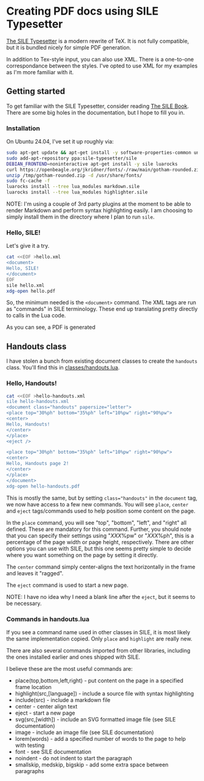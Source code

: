 # Creating PDF docs using SILE Typesetter

[The SILE Typesetter](https://sile-typesetter.org/) is a modern rewrite of TeX. It is not fully compatible, but it is bundled nicely
for simple PDF generation.

In addition to Tex-style input, you can also use XML. There is a one-to-one correspondance between the styles. I've opted to use XML
for my examples as I'm more familiar with it.

## Getting started

To get familiar with the SILE Typesetter, consider reading [The SILE Book](https://sile-typesetter.org/manual/sile-0.15.9.pdf). There
are some big holes in the documentation, but I hope to fill you in.

### Installation

On Ubuntu 24.04, I've set it up roughly via:

```sh
sudo apt-get update && apt-get install -y software-properties-common unzip curl git
sudo add-apt-repository ppa:sile-typesetter/sile
DEBIAN_FRONTEND=noninteractive apt-get install -y sile luarocks
curl https://openbeagle.org/jkridner/fonts/-/raw/main/gotham-rounded.zip?inline=false -o /tmp/gotham-rounded.zip
unzip /tmp/gotham-rounded.zip -d /usr/share/fonts/
sudo fc-cache -f
luarocks install --tree lua_modules markdown.sile
luarocks install --tree lua_modules highlighter.sile
```

NOTE: I'm using a couple of 3rd party plugins at the moment to be able to render Markdown and perform syntax highlighting easily. I am choosing to
simply install them in the directory where I plan to run `sile`.

### Hello, SILE!

Let's give it a try.

```sh
cat <<EOF >hello.xml
<document>
Hello, SILE!
</document>
EOF
sile hello.xml
xdg-open hello.pdf
```

So, the minimum needed is the `<document>` command. The XML tags are run as "commands" in SILE terminology. These end up translating pretty
directly to calls in the Lua code.

As you can see, a PDF is generated

## Handouts class

I have stolen a bunch from existing document classes to create the `handouts` class. You'll find this in [classes/handouts.lua](classes/handouts.lua).

### Hello, Handouts!

```sh
cat <<EOF >hello-handouts.xml
sile hello-handouts.xml
<document class="handouts" papersize="letter">
<place top="30%ph" bottom="35%ph" left="10%pw" right="90%pw">
<center>
Hello, Handouts!
</center>
</place>
<eject />

<place top="30%ph" bottom="35%ph" left="10%pw" right="90%pw">
<center>
Hello, Handouts page 2!
</center>
</place>
</document>
xdg-open hello-handouts.pdf
```

This is mostly the same, but by setting `class="handouts"` in the `document` tag, we now have access to a few new commands. You will see
`place`, `center` and `eject` tags/commands used to help position some content on the page.

In the `place` command, you will see "top", "bottom", "left", and "right" all defined. These are mandatory for this command. Further, you should
note that you can specify their settings using "_XXX_%pw" or "_XXX_%ph", this is a percentage of the page width or page height, respectively. There
are other options you can use with SILE, but this one seems pretty simple to decide where you want something on the page by setting it directly.

The `center` command simply center-aligns the text horizontally in the frame and leaves it "ragged".

The `eject` command is used to start a new page.

NOTE: I have no idea why I need a blank line after the `eject`, but it seems to be necessary.

### Commands in handouts.lua

If you see a command name used in other classes in SILE, it is most likely the same implementation copied. Only `place` and `highlight` are really new.

There are also several commands imported from other libraries, including the ones installed earlier and ones shipped with SILE.

I believe these are the most useful commands are:

* place(top,bottom,left,right) - put content on the page in a specified frame location
* highlight(src,[language]) - include a source file with syntax highlighting
* include(src) - include a markdown file
* center - center align text
* eject - start a new page
* svg(src,[width]) - include an SVG formatted image file (see SILE documentation)
* image - include an image file (see SILE documentation)
* lorem(words) - add a specified number of words to the page to help with testing
* font - see SILE documentation
* noindent - do not indent to start the paragraph
* smallskip, medskip, bigskip - add some extra space between paragraphs


